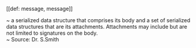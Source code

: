 [[def: message, message]]

~ a serialized data structure that comprises its body and a set of serialized data structures that are its attachments. Attachments may include but are not limited to signatures on the body.  
~ Source: Dr. S.Smith

